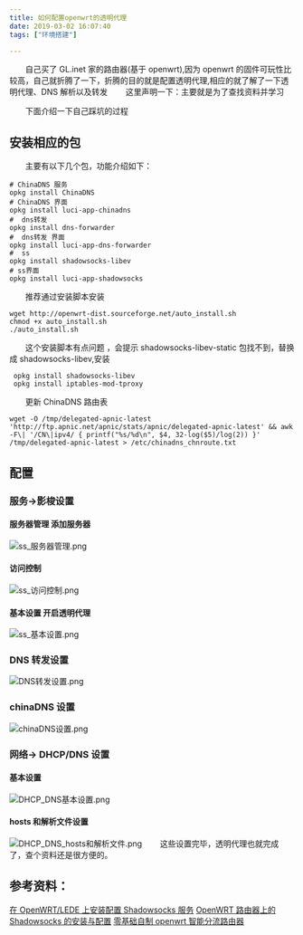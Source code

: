 ```yaml
---
title: 如何配置openwrt的透明代理
date: 2019-03-02 16:07:40
tags: ["环境搭建"]

---
```


&emsp;&emsp;自己买了 GL.inet 家的路由器(基于 openwrt),因为 openwrt 的固件可玩性比较高，自己就折腾了一下，折腾的目的就是配置透明代理,相应的就了解了一下透明代理、DNS 解析以及转发
&emsp;&emsp;这里声明一下：主要就是为了查找资料并学习

<!--more-->

&emsp;&emsp;下面介绍一下自己踩坑的过程

## 安装相应的包

&emsp;&emsp;主要有以下几个包，功能介绍如下：

```shell
# ChinaDNS 服务
opkg install ChinaDNS
# ChinaDNS 界面
opkg install luci-app-chinadns
#  dns转发
opkg install dns-forwarder
#  dns转发 界面
opkg install luci-app-dns-forwarder
#  ss
opkg install shadowsocks-libev
# ss界面
opkg install luci-app-shadowsocks
```

&emsp;&emsp;推荐通过安装脚本安装

```shell
wget http://openwrt-dist.sourceforge.net/auto_install.sh
chmod +x auto_install.sh
./auto_install.sh
```

&emsp;&emsp;这个安装脚本有点问题 ，会提示 shadowsocks-libev-static 包找不到，替换成 shadowsocks-libev,安装

```
 opkg install shadowsocks-libev
 opkg install iptables-mod-tproxy
```

&emsp;&emsp;更新 ChinaDNS 路由表

```shell
wget -O /tmp/delegated-apnic-latest 'http://ftp.apnic.net/apnic/stats/apnic/delegated-apnic-latest' && awk -F\| '/CN\|ipv4/ { printf("%s/%d\n", $4, 32-log($5)/log(2)) }' /tmp/delegated-apnic-latest > /etc/chinadns_chnroute.txt
```

## 配置

### 服务->影梭设置

#### 服务器管理 添加服务器

![ss_服务器管理.png](https://bj.bcebos.com/v1/alertcode-blog/如何配置openwrt的透明代理/ss_服务器管理.png)

#### 访问控制

![ss_访问控制.png](https://bj.bcebos.com/v1/alertcode-blog/如何配置openwrt的透明代理/ss_访问控制.png)

#### 基本设置 开启透明代理

![ss_基本设置.png](https://bj.bcebos.com/v1/alertcode-blog/如何配置openwrt的透明代理/ss_基本设置.png)

### DNS 转发设置

![DNS转发设置.png](https://bj.bcebos.com/v1/alertcode-blog/如何配置openwrt的透明代理/DNS转发设置.png)

### chinaDNS 设置

![chinaDNS设置.png](https://bj.bcebos.com/v1/alertcode-blog/如何配置openwrt的透明代理/chinaDNS设置.png)

### 网络-> DHCP/DNS 设置

#### 基本设置

![DHCP_DNS基本设置.png](https://bj.bcebos.com/v1/alertcode-blog/如何配置openwrt的透明代理/DHCP_DNS基本设置.png)

#### hosts 和解析文件设置

![DHCP_DNS_hosts和解析文件.png](https://bj.bcebos.com/v1/alertcode-blog/如何配置openwrt的透明代理/DHCP_DNS_hosts和解析文件.png)
&emsp;&emsp;这些设置完毕，透明代理也就完成了，查个资料还是很方便的。

## 参考资料：

[在 OpenWRT/LEDE 上安装配置 Shadowsocks 服务](https://wody11.blogspot.com/2018/10/openwrtlede-shadowsocks.html)
[OpenWRT 路由器上的 Shadowsocks 的安装与配置](https://blog.wqlin.com/openwrt-ss.html)
[零基础自制 openwrt 智能分流路由器](https://velaciela.ms/how-to-use-openwrt-fuckgfw)
